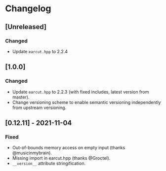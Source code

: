 # Changelog

## [Unreleased]

### Changed

- Update `earcut.hpp` to 2.2.4

## [1.0.0]

### Changed

- Update `earcut.hpp` to 2.2.3 (with fixed includes, latest version from master).
- Change versioning scheme to enable semantic versioning independently from upstream versioning.

## [0.12.11] - 2021-11-04

### Fixed

- Out-of-bounds memory access on empty input (thanks @musicinmybrain).
- Missing import in earcut.hpp (thanks @Groctel).
- `__version__` attribute stringification.

